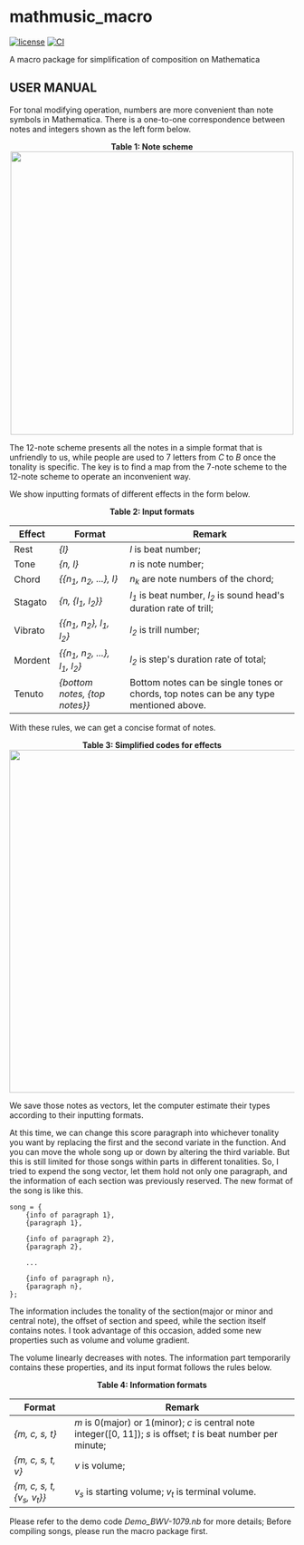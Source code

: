 # mathmusic_macro

[![license](https://img.shields.io/github/license/george-chou/mathmusic_macro.svg)](https://github.com/george-chou/mathmusic_macro/blob/master/LICENSE)
[![CI](https://github.com/george-chou/mathmusic_macro/workflows/CI/badge.svg?branch=master)](https://github.com/george-chou/mathmusic_macro/actions)
<!--[![Github All Releases](https://img.shields.io/github/downloads/george-chou/mathmusic_macro/total.svg)](https://github.com/george-chou/mathmusic_macro/releases)
[![GitHub release](https://img.shields.io/github/release/george-chou/mathmusic_macro.svg)](https://github.com/george-chou/mathmusic_macro/releases/latest)-->

A macro package for simplification of composition on Mathematica

## USER MANUAL

For tonal modifying operation, numbers are more convenient than note symbols in Mathematica. There is a one-to-one correspondence between notes and integers shown as the left form below.

<div align=center>
    <b>Table 1: Note scheme</b><br>
    <img width="500" src="https://george-chou.github.io/covers/mathmusic_macro/t1.png"/>
</div>

The 12-note scheme presents all the notes in a simple format that is unfriendly to us, while people are used to 7 letters from _C_ to _B_ once the tonality is specific. The key is to find a map from the 7-note scheme to the 12-note scheme to operate an inconvenient way.

We show inputting formats of different effects in the form below.

<div align=center><b>Table 2: Input formats</b><br></div>

| Effect | Format | Remark |
| --- | --- | --- |
| Rest | *{l}* | *l* is beat number; |
| Tone | *{n, l}* | *n* is note number; |
| Chord | *{{n<sub>1</sub>, n<sub>2</sub>, ...}, l}* | *n<sub>k</sub>* are note numbers of the chord; |
| Stagato | *{n, {l<sub>1</sub>, l<sub>2</sub>}}* | *l<sub>1</sub>* is beat number, *l<sub>2</sub>* is sound head's duration rate of trill; |
| Vibrato | *{{n<sub>1</sub>, n<sub>2</sub>}, l<sub>1</sub>, l<sub>2</sub>}* | *l<sub>2</sub>* is trill number; |
| Mordent | *{{n<sub>1</sub>, n<sub>2</sub>, ...}, l<sub>1</sub>, l<sub>2</sub>}* | *l<sub>2</sub>* is step's duration rate of total; |
| Tenuto | *{bottom notes, {top notes}}* | Bottom notes can be single tones or chords, top notes can be any type mentioned above. |

With these rules, we can get a concise format of notes.

<div align=center>
    <b>Table 3: Simplified codes for effects</b><br>
    <img width="605" src="https://george-chou.github.io/covers/mathmusic_macro/t3.PNG"/>
</div>

We save those notes as vectors, let the computer estimate their types according to their inputting formats.

At this time, we can change this score paragraph into whichever tonality you want by replacing the first and the second variate in the function. And you can move the whole song up or down by altering the third variable. But this is still limited for those songs within parts in different tonalities. So, I tried to expend the song vector, let them hold not only one paragraph, and the information of each section was previously reserved. The new format of the song is like this.

```
song = {
    {info of paragraph 1},
    {paragraph 1},

    {info of paragraph 2},
    {paragraph 2},

    ...

    {info of paragraph n},
    {paragraph n},
};
```

The information includes the tonality of the section(major or minor and central note), the offset of section and speed, while the section itself contains notes. I took advantage of this occasion, added some new properties such as volume and volume gradient.

The volume linearly decreases with notes. The information part temporarily contains these properties, and its input format follows the rules below.

<div align=center><b>Table 4: Information formats</b><br></div>

| Format | Remark |
| --- | --- |
| *{m, c, s, t}* | *m* is 0(major) or 1(minor); *c* is central note integer([0, 11]); *s* is offset; *t* is beat number per minute; |
| *{m, c, s, t, v}* | *v* is volume; |
| *{m, c, s, t, {v<sub>s</sub>, v<sub>t</sub>}}* | *v<sub>s</sub>* is starting volume; *v<sub>t</sub>* is terminal volume. |

Please refer to the demo code _Demo_BWV-1079.nb_ for more details; Before compiling songs, please run the macro package first.
